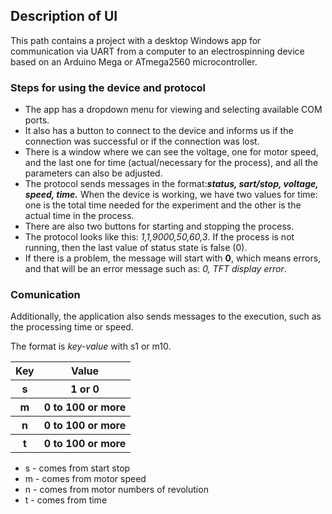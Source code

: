 <h2>Description of UI</h2>
<p>This path contains a project with a desktop Windows app for communication via UART from a computer to an electrospinning device based on an Arduino Mega or ATmega2560 microcontroller.</p>
<h3>Steps for using the device and protocol</h3>
<ul>
    <li>
        The app has a dropdown menu for viewing and selecting available COM ports.
    </li>
    <li>
        It also has a button to connect to the device and informs us if the connection was successful or if the connection was lost.
    </li>
    <li>
        There is a window where we can see the voltage, one for motor speed, and the last one for time (actual/necessary for the process), and all the parameters can also be adjusted.
    </li>
    <li>
        The protocol sends messages in the format:<i><b>status, sart/stop, voltage, speed, time.</b></i> When the device is working, we have two values for time: one is the total time needed for the experiment and the other is the actual time in the process.
    </li>
    <li>There are also two buttons for starting and stopping the process.</li>
    <li>
        The protocol looks like this: <i>1,1,9000,50,60,3</i>. If the process is not running, then the last value of status state is false (0).
    </li>
    <li>
        If there is a problem, the message will start with <b>0</b>, which means errors, and that will be an error message such as: <i>0, TFT display error</i>.
    </li>
</ul>
<h3>Comunication</h3>
    <p>Additionally, the application also sends messages to the execution, such as the processing time or speed.</p>
    <p>The format is <i>key-value</i> with s1 or m10.</p>
    <table>
        <tr>
            <th>Key</th>
            <th>Value</th>
        </tr>
        <tr>
            <th>s</th>
            <th>1 or 0</th>
        </tr>
        <tr>
            <th>m</th>
            <th>0 to 100 or more </th>
        </tr>
        <tr>
            <th>n</th>
            <th>0 to 100 or more </th>
        </tr>
        <tr>
            <th>t</th>
            <th>0 to 100 or more </th>
        </tr>
    </table>
<ul>
    <li>s - comes from start stop</li>
    <li>m - comes from motor speed</li>
    <li>n - comes from motor numbers of revolution</li>
    <li>t - comes from time</li>
</ol>
